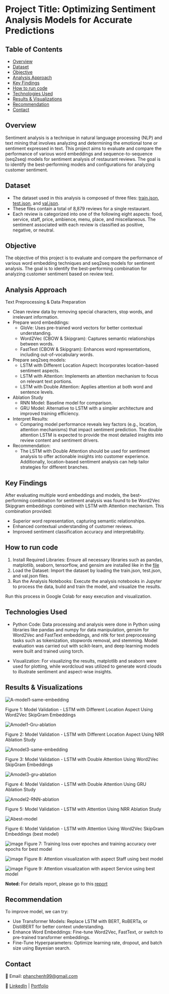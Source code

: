 # Project Title: Optimizing Sentiment Analysis Models for Accurate Predictions

## Table of Contents
- [Overview](#overview)
- [Dataset](#dataset)
- [Objective](#objective)
- [Analysis Approach](#analysis-approach)
- [Key Findings](#key-findings)
- [How to run code](#how-to-run-code)
- [Technologies Used](#technologies-used)
- [Results & Visualizations](#results--visualizations)
- [Recommendation](#recommendation)
- [Contact](#contact)

## Overview

Sentiment analysis is a technique in natural language processing (NLP) and text mining that involves analyzing and determining the emotional tone or sentiment expressed in text. This project aims to evaluate and compare the performance of various word embeddings and sequence-to-sequence (seq2seq) models for sentiment analysis of restaurant reviews. The goal is to identify the best-performing models and configurations for analyzing customer sentiment.

## Dataset

- The dataset used in this analysis is composed of three files: [train.json](Data/train.json), [test.json](Data/test.json), and [val.json](Data/val.json).
- These files contain a total of 8,879 reviews for a single restaurant.
- Each review is categorized into one of the following eight aspects: food, service, staff, price, ambience, menu, place, and miscellaneous. The sentiment associated with each review is classified as positive, negative, or neutral.

## Objective

The objective of this project is to evaluate and compare the performance of various word embedding techniques and seq2seq models for sentiment analysis. The goal is to identify the best-performing combination for analyzing customer sentiment based on review text.

## Analysis Approach

Text Preprocessing & Data Preparation

- Clean review data by removing special characters, stop words, and irrelevant information.
- Prepare word embeddings:
  + GloVe: Uses pre-trained word vectors for better contextual understanding.
  + Word2Vec (CBOW & Skipgram): Captures semantic relationships between words.
  + FastText (CBOW & Skipgram): Enhances word representations, including out-of-vocabulary words.
- Prepare seq2seq models:
  + LSTM with Different Location Aspect: Incorporates location-based sentiment aspects.
  + LSTM with Attention: Implements an attention mechanism to focus on relevant text portions.
  + LSTM with Double Attention: Applies attention at both word and sentence levels.
- Ablation Study
  + RNN Model: Baseline model for comparison.
  + GRU Model: Alternative to LSTM with a simpler architecture and improved training efficiency.
- Interpret Results:
  + Comparing model performance reveals key factors (e.g., location, attention mechanisms) that impact sentiment prediction. The double attention LSTM is expected to provide the most detailed insights into review content and sentiment drivers.
- Recommendation:
  + The LSTM with Double Attention should be used for sentiment analysis to offer actionable insights into customer experience. Additionally, location-based sentiment analysis can help tailor strategies for different branches.

## Key Findings

After evaluating multiple word embeddings and models, the best-performing combination for sentiment analysis was found to be Word2Vec Skipgram embeddings combined with LSTM with Attention mechanism. This combination provided:
- Superior word representation, capturing semantic relationships.
- Enhanced contextual understanding of customer reviews.
- Improved sentiment classification accuracy and interpretability.

## How to run code

1. Install Required Libraries: Ensure all necessary libraries such as pandas, matplotlib, seaborn, tensorflow, and gensim are installed like in the [file](Optimizing_Sentiment_Models.ipynb)
2. Load the Dataset: Import the dataset by loading the train.json, test.json, and val.json files.
3. Run the Analysis Notebooks: Execute the analysis notebooks in Jupyter to process the data, build and train the model, and visualize the results.

Run this process in Google Colab for easy execution and visualization.

## Technologies Used

- Python Code: Data processing and analysis were done in Python using libraries like pandas and numpy for data manipulation, gensim for Word2Vec and FastText embeddings, and nltk for text preprocessing tasks such as tokenization, stopwords removal, and stemming. Model evaluation was carried out with scikit-learn, and deep learning models were built and trained using torch.

- Visualization: For visualizing the results, matplotlib and seaborn were used for plotting, while wordcloud was utilized to generate word clouds to illustrate sentiment and aspect-wise insights.

## Results & Visualizations

![A-model1-same-embedding](https://github.com/user-attachments/assets/d532ecb1-5fe8-4b93-a87a-beef847f4a85)

Figure 1: Model Validation - LSTM with Different Location Aspect Using Word2Vec SkipGram Embeddings

![Amodel1-Gru-ablation](https://github.com/user-attachments/assets/70e9140c-13d5-485c-ab1e-123d2b948de2)

Figure 2: Model Validation - LSTM with Different Location Aspect Using NRR Ablation Study

![Amodel3-same-embedding](https://github.com/user-attachments/assets/70533fbb-c3e7-4549-80b0-d7db267ee810)

Figure 3: Model Validation - LSTM with Double Attention Using Word2Vec SkipGram Embeddings

![Amodel3-gru-ablation](https://github.com/user-attachments/assets/9067f28d-925f-48f3-9d46-0c1b905ecca1)

Figure 4: Model Validation - LSTM with Double Attention Using GRU Ablation Study

![Amodel2-RNN-ablation](https://github.com/user-attachments/assets/184fb6ec-f9e0-471b-bf6d-526c94b15a46)

Figure 5: Model Validation - LSTM with Attention Using NRR Ablation Study

![Abest-model](https://github.com/user-attachments/assets/23ddbe62-6f7d-4585-96a1-86c4479fad52)

Figure 6: Model Validation - LSTM with Attention Using Word2Vec SkipGram Embeddings (best model)

![image](https://github.com/user-attachments/assets/f9a84f07-81bc-4128-8fb2-d9b0b4e25b0a)
Figure 7: Training loss over epoches and training accuracy over epochs for best model

![image](https://github.com/user-attachments/assets/ed464599-229e-4699-926b-7d532a35eb17)
Figure 8: Attention visualization with aspect Staff using best model


![image](https://github.com/user-attachments/assets/906620a1-a65b-4bd7-b1a2-2acc7b0bb763)
Figure 9: Attention visualization with aspect Service using best model

**Noted:** For details report, please go to this [report](Optimizing_Sentiment_Models_Report.pdf)

## Recommendation

To improve model, we can try:
- Use Transformer Models: Replace LSTM with BERT, RoBERTa, or DistilBERT for better context understanding.
- Enhance Word Embeddings: Fine-tune Word2Vec, FastText, or switch to pre-trained transformer embeddings.
- Fine-Tune Hyperparameters: Optimize learning rate, dropout, and batch size using Bayesian search.

## Contact

📧 Email: phanchenh99@gmail.com

🔗 [LinkedIn](https://www.linkedin.com/in/phan-chenh-6a7ba127a/) | [Portfolio](https://henh-phan-chenh.vercel.app/)



